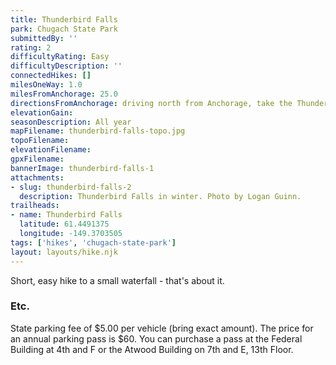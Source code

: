 ```yaml
---
title: Thunderbird Falls
park: Chugach State Park
submittedBy: ''
rating: 2
difficultyRating: Easy
difficultyDescription: ''
connectedHikes: []
milesOneWay: 1.0
milesFromAnchorage: 25.0
directionsFromAnchorage: driving north from Anchorage, take the Thunderbird Falls exit just before the road to Eklutna Lake
elevationGain: 
seasonDescription: All year
mapFilename: thunderbird-falls-topo.jpg
topoFilename: 
elevationFilename: 
gpxFilename: 
bannerImage: thunderbird-falls-1
attachments:
- slug: thunderbird-falls-2
  description: Thunderbird Falls in winter. Photo by Logan Guinn.
trailheads:
- name: Thunderbird Falls
  latitude: 61.4491375
  longitude: -149.3703505
tags: ['hikes', 'chugach-state-park']
layout: layouts/hike.njk
---
```

Short, easy hike to a small waterfall - that's about it.

### Etc.

State parking fee of $5.00 per vehicle (bring exact amount). The price for an annual parking pass is $60. You can purchase a pass at the Federal Building at 4th and F or the Atwood Building on 7th and E, 13th Floor.